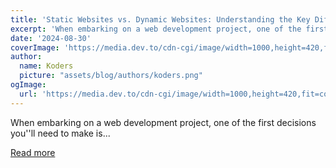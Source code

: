 ```yaml
---
title: 'Static Websites vs. Dynamic Websites: Understanding the Key Differences 🚀'
excerpt: 'When embarking on a web development project, one of the first decisions you''ll need to make is...'
date: '2024-08-30'
coverImage: 'https://media.dev.to/cdn-cgi/image/width=1000,height=420,fit=cover,gravity=auto,format=auto/https%3A%2F%2Fdev-to-uploads.s3.amazonaws.com%2Fuploads%2Farticles%2F7ml60p0s8pbr11bxo1n2.jpg'
author:
  name: Koders
  picture: "assets/blog/authors/koders.png"
ogImage:
  url: 'https://media.dev.to/cdn-cgi/image/width=1000,height=420,fit=cover,gravity=auto,format=auto/https%3A%2F%2Fdev-to-uploads.s3.amazonaws.com%2Fuploads%2Farticles%2F7ml60p0s8pbr11bxo1n2.jpg'
---
```


When embarking on a web development project, one of the first decisions you''ll need to make is...

[Read more](https://dev.to/vyan/static-websites-vs-dynamic-websites-understanding-the-key-differences-lcd)
